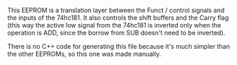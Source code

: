 This EEPROM is a translation layer between the Funct / control signals and the inputs of the 74hc181. It also controls the shift buffers and the Carry flag (this way the active low signal from the 74hc181 is inverted only when the operation is ADD, since the borrow from SUB doesn't need to be inverted).

There is no C++ code for generating this file because it's much simpler than the other EEPROMs, so this one was made manually.